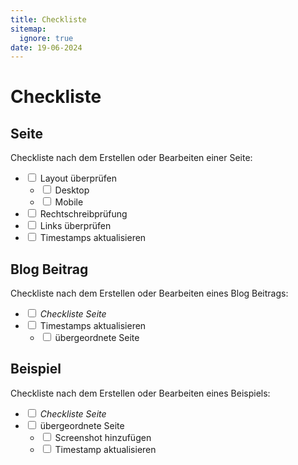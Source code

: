 ```yaml
---
title: Checkliste
sitemap:
  ignore: true
date: 19-06-2024
---
```


# Checkliste

## Seite
Checkliste nach dem Erstellen oder Bearbeiten einer Seite:

- <input type="checkbox" /> Layout überprüfen
  - <input type="checkbox" /> Desktop
  - <input type="checkbox" /> Mobile
- <input type="checkbox" /> Rechtschreibprüfung
- <input type="checkbox" /> Links überprüfen
- <input type="checkbox" /> Timestamps aktualisieren

## Blog Beitrag
Checkliste nach dem Erstellen oder Bearbeiten eines Blog Beitrags:

- <input type="checkbox" /> _Checkliste Seite_
- <input type="checkbox" /> Timestamps aktualisieren
  - <input type="checkbox" /> übergeordnete Seite

## Beispiel
Checkliste nach dem Erstellen oder Bearbeiten eines Beispiels:

- <input type="checkbox" /> _Checkliste Seite_
- <input type="checkbox" /> übergeordnete Seite
  - <input type="checkbox" /> Screenshot hinzufügen
  - <input type="checkbox" /> Timestamp aktualisieren
